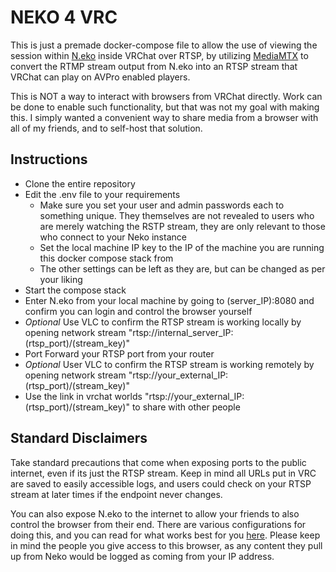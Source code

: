 # NEKO 4 VRC
This is just a premade docker-compose file to allow the use of viewing the session within [N.eko](https://github.com/m1k1o/neko) inside VRChat over RTSP, by utilizing [MediaMTX](https://github.com/bluenviron/mediamtx) to convert the RTMP stream output from N.eko into an RTSP stream that VRChat can play on AVPro enabled players.

This is NOT a way to interact with browsers from VRChat directly. Work can be done to enable such functionality, but that was not my goal with making this. I simply wanted a convenient way to share media from a browser with all of my friends, and to self-host that solution.

## Instructions

- Clone the entire repository
- Edit the .env file to your requirements
	- Make sure you set your user and admin passwords each to something unique. They themselves are not revealed to users who are merely watching the RSTP stream, they are only relevant to those who connect to your Neko instance
	- Set the local machine IP key to the IP of the machine you are running this docker compose stack from
	- The other settings can be left as they are, but can be changed as per your liking
- Start the compose stack
- Enter N.eko from your local machine by going to (server_IP):8080 and confirm you can login and control the browser yourself
- *Optional* Use VLC to confirm the RTSP stream is working locally by opening network stream "rtsp://internal_server_IP:(rtsp_port)/(stream_key)"
- Port Forward your RTSP port from your router
- *Optional* User VLC to confirm the RTSP stream is working remotely by opening network stream "rtsp://your_external_IP:(rtsp_port)/(stream_key)"
- Use the link in vrchat worlds "rtsp://your_external_IP:(rtsp_port)/(stream_key)" to share with other people 

## Standard Disclaimers
Take standard precautions that come when exposing ports to the public internet, even if its just the RTSP stream. Keep in mind all URLs put in VRC are saved to easily accessible logs, and users could check on your RTSP stream at later times if the endpoint never changes.

You can also expose N.eko to the internet to allow your friends to also control the browser from their end. There are various configurations for doing this, and you can read for what works best for you [here](https://neko.m1k1o.net/#/getting-started/configuration). Please keep in mind the people you give access to this browser, as any content they pull up from Neko would be logged as coming from your IP address.
